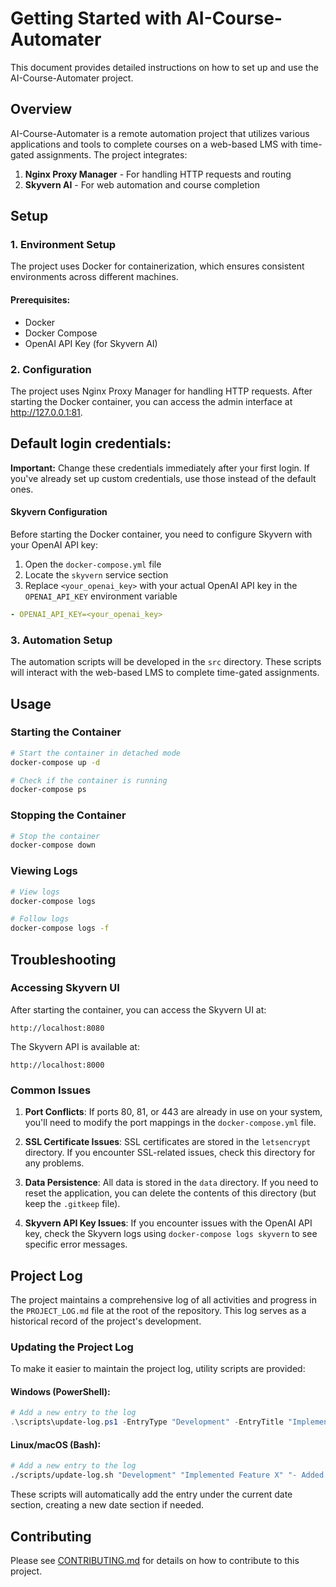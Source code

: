 # Getting Started with AI-Course-Automater

This document provides detailed instructions on how to set up and use the AI-Course-Automater project.

## Overview

AI-Course-Automater is a remote automation project that utilizes various applications and tools to complete courses on a web-based LMS with time-gated assignments. The project integrates:

1. **Nginx Proxy Manager** - For handling HTTP requests and routing
2. **Skyvern AI** - For web automation and course completion

## Setup

### 1. Environment Setup

The project uses Docker for containerization, which ensures consistent environments across different machines.

#### Prerequisites:
- Docker
- Docker Compose
- OpenAI API Key (for Skyvern AI)

### 2. Configuration

The project uses Nginx Proxy Manager for handling HTTP requests. After starting the Docker container, you can access the admin interface at http://127.0.0.1:81.

Default login credentials:
-

**Important:** Change these credentials immediately after your first login.
If you've already set up custom credentials, use those instead of the default ones.

#### Skyvern Configuration

Before starting the Docker container, you need to configure Skyvern with your OpenAI API key:

1. Open the `docker-compose.yml` file
2. Locate the `skyvern` service section
3. Replace `<your_openai_key>` with your actual OpenAI API key in the `OPENAI_API_KEY` environment variable

```yaml
- OPENAI_API_KEY=<your_openai_key>
```

### 3. Automation Setup

The automation scripts will be developed in the `src` directory. These scripts will interact with the web-based LMS to complete time-gated assignments.

## Usage

### Starting the Container

```bash
# Start the container in detached mode
docker-compose up -d

# Check if the container is running
docker-compose ps
```

### Stopping the Container

```bash
# Stop the container
docker-compose down
```

### Viewing Logs

```bash
# View logs
docker-compose logs

# Follow logs
docker-compose logs -f
```

## Troubleshooting

### Accessing Skyvern UI

After starting the container, you can access the Skyvern UI at:
```
http://localhost:8080
```

The Skyvern API is available at:
```
http://localhost:8000
```

### Common Issues

1. **Port Conflicts**: If ports 80, 81, or 443 are already in use on your system, you'll need to modify the port mappings in the `docker-compose.yml` file.

2. **SSL Certificate Issues**: SSL certificates are stored in the `letsencrypt` directory. If you encounter SSL-related issues, check this directory for any problems.

3. **Data Persistence**: All data is stored in the `data` directory. If you need to reset the application, you can delete the contents of this directory (but keep the `.gitkeep` file).

4. **Skyvern API Key Issues**: If you encounter issues with the OpenAI API key, check the Skyvern logs using `docker-compose logs skyvern` to see specific error messages.

## Project Log

The project maintains a comprehensive log of all activities and progress in the `PROJECT_LOG.md` file at the root of the repository. This log serves as a historical record of the project's development.

### Updating the Project Log

To make it easier to maintain the project log, utility scripts are provided:

#### Windows (PowerShell):
```powershell
# Add a new entry to the log
.\scripts\update-log.ps1 -EntryType "Development" -EntryTitle "Implemented Feature X" -EntryContent "- Added feature X\n- Fixed bug Y\n- Improved performance of Z"
```

#### Linux/macOS (Bash):
```bash
# Add a new entry to the log
./scripts/update-log.sh "Development" "Implemented Feature X" "- Added feature X\n- Fixed bug Y\n- Improved performance of Z"
```

These scripts will automatically add the entry under the current date section, creating a new date section if needed.

## Contributing

Please see [CONTRIBUTING.md](CONTRIBUTING.md) for details on how to contribute to this project.